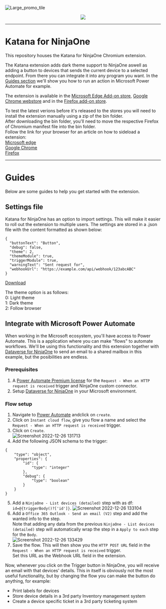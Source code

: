 ![Large_promo_tile](https://user-images.githubusercontent.com/47614276/221411640-0e8a1443-e33f-434a-8a81-b97ca8402d5c.png)
<p align="center">
  <a href="https://www.paypal.com/donate/?hosted_button_id=PLM7Q4RRJK48N" target="_blank">
    <img src="https://img.shields.io/badge/Donate-PayPal-green.svg"/>
  </a>
</p>

---

# Katana for NinjaOne
This repository houses the Katana for NinjaOne Chromium extension.

The Katana extension adds dark theme support to NinjaOne aswell as adding a button to devices that sends the current device to a selected endpoint.
From there you can integrate it into any program you want.
In the [Guides section](https://github.com/Vertco/KatanaForNinjaOne/edit/main/README.md#guides) we'll show you how to run an action in Microsoft Power Automate for example.

The extension is available in the [Microsoft Edge Add-on store](https://microsoftedge.microsoft.com/addons/detail/trigger-for-ninjaone/elakkmlooholefhpllcioobeepoombdn), [Google Chrome webstore](https://chrome.google.com/webstore/detail/trigger-for-ninjaone/jlkhefmehegjclbdmipbedombllgmgpd) and in the [Firefox add-on store](https://addons.mozilla.org/en-US/firefox/addon/katana-for-ninjaone/).

To test the latest verions before it's released to the stores you will need to install the extension manually using a zip of the bin folder.<br>
After downloading the bin folder, you'll need to move the respective Firefox of Chromium manifest file into the bin folder.<br>
Follow the link for your browser for an article on how to sideload a extension:<br>
[Microsoft edge](https://learn.microsoft.com/en-us/microsoft-edge/extensions-chromium/getting-started/extension-sideloading)<br>
[Google Chrome](https://developer.chrome.com/docs/extensions/mv3/getstarted/development-basics/#load-unpacked)<br>
[Firefox](https://firefox-source-docs.mozilla.org/devtools-user/about_colon_debugging/index.html#extensions)

---
# Guides
Below are some guides to help you get started with the extension.

## Settings file
Katana for NinjaOne has an option to import settings. This will make it easier to roll out the extension to multiple users.
The settings are stored in a .json file with the content formatted as shown below:
```
{
  "buttonText": "Button",
  "debug": false,
  "theme": 2,
  "themeModule": true,
  "triggerModule": true,
  "warningText": "Sent request for",
  "webhookUrl": "https://example.com/api/webhook/123abcABC"
}
```
[Download](https://raw.githubusercontent.com/Vertco/KatanaForNinjaOne/main/settings.json)

The theme option is as follows:<br>
0: Light theme<br>
1: Dark theme<br>
2: Follow browser<br>

## Integrate with Microsoft Power Automate
When working in the Microsoft ecosystem, you'll have access to Power Automate. This is a application where you can make "flows" to automate workflows.
We'll be using this functionality and this extension together with [Dataverse for NinjaOne](https://github.com/Vertco/DataverseForNinjaOne) to send an email to a shared mailbox in this example, but the posibilities are endless.

### Prerequisites
1. A [Power Automate Premium license](https://powerautomate.microsoft.com/pricing/) for the `Request - When an HTTP request is received` trigger and NinjaOne custom connector.
2. Setup [Dataverse for NinjaOne](https://github.com/Vertco/DataverseForNinjaOne#client-app-setup) in your Microsoft environment.

### Flow setup
1. Navigate to [Power Automate](https://make.powerautomate.com/) andclick on `create`.
2. Click on `Instant cloud flow`, give you flow a name and select the `Request - When an HTTP request is received` trigger.
3. Click on `Create`.<br>
![Screenshot 2022-12-26 131713](https://user-images.githubusercontent.com/47614276/209548156-9ddd0a3c-c6d4-40ba-9471-66e7fdc851db.png)
4. Add the following JSON schema to the trigger:
```
{
    "type": "object",
    "properties": {
        "id": {
            "type": "integer"
        },
        "debug": {
            "type": "boolean"
        }
    }
}
```
5. Add a `NinjaOne - List devices (detailed)` step with as df: `id=@{triggerBody()?['id']}`.
![Screenshot 2022-12-26 133104](https://user-images.githubusercontent.com/47614276/209549453-9c940586-006c-4c04-965e-81170cab22a8.png)
6. Add a `Office 365 Outlook - Send an email (V2)` step and add the wanted info to the step.<br>
Note that adding any data from the previous `NinjaOne - List devices (detailed)` step will automatically wrap the step in a `Apply to each` step for the `Body`.<br>
![Screenshot 2022-12-26 133429](https://user-images.githubusercontent.com/47614276/209549980-d0cd4f02-8204-4bc0-8bfd-b9863b1b8fbf.png)
7. Save the flow. This will then show you the `HTTP POST URL` field in the `Request - When an HTTP request is received` trigger.<br>
Set this URL as the Webhook URL field in the extension.

Now, whenever you click on the Trigger button in NinjaOne, you will receive an email with that devices' details.
This in itself is obviously not the most useful functionality, but by changing the flow you can make the button do anything, for example:
- Print labels for devices
- Store device details in a 3rd party Inventory management system
- Create a device specific ticket in a 3rd party ticketing system
